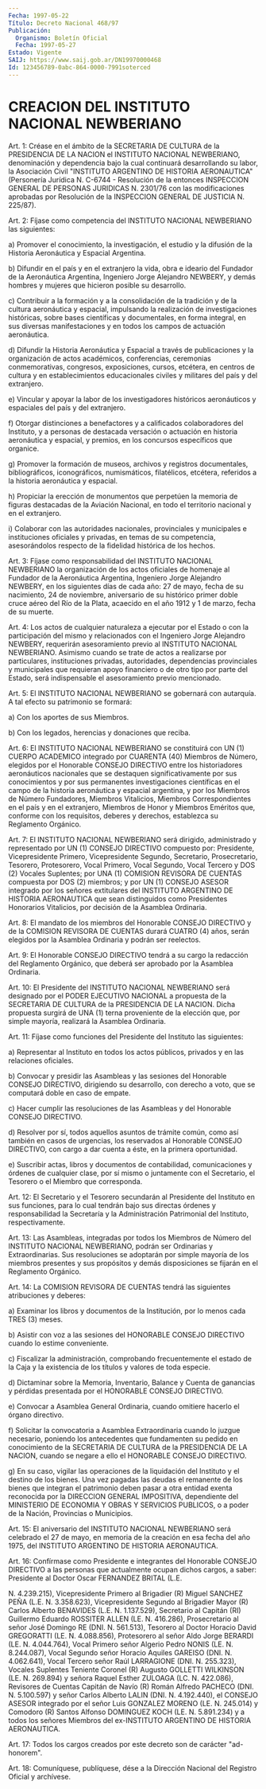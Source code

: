 ```yaml
---
Fecha: 1997-05-22
Título: Decreto Nacional 468/97
Publicación:
  Organismo: Boletín Oficial
  Fecha: 1997-05-27
Estado: Vigente
SAIJ: https://www.saij.gob.ar/DN19970000468
Id: 123456789-0abc-864-0000-7991soterced
---
```

# CREACION DEL INSTITUTO NACIONAL NEWBERIANO

<a id="1"></a>
Art. 1: Créase en el ámbito de la SECRETARIA DE  CULTURA de la PRESIDENCIA    DE  LA  NACION  el  INSTITUTO  NACIONAL  NEWBERIANO, denominación y dependencia bajo la cual continuará desarrollando su labor,  la  Asociación   Civil  "INSTITUTO  ARGENTINO  DE  HISTORIA AERONAUTICA" (Personería  Jurídica N. C-6744  -  Resolución  de la entonces INSPECCION GENERAL DE PERSONAS JURIDICAS N. 2301/76 con las modificaciones aprobadas por Resolución de la INSPECCION GENERAL DE JUSTICIA N. 225/87).

<a id="2"></a>
Art.  2: Fíjase como competencia del INSTITUTO NACIONAL NEWBERIANO las siguientes:

a) Promover  el  conocimiento,  la  investigación,  el estudio y la difusión  de  la  Historia  Aeronáutica  y  Espacial  Argentina.

b) Difundir en el país y en el extranjero la vida, obra  e  ideario del Fundador de la Aeronáutica Argentina, Ingeniero Jorge Alejandro NEWBERY,  y  demás  hombres  y  mujeres  que  hicieron  posible  su desarrollo.

c) Contribuir a la formación y a la consolidación de la tradición y de  la cultura aeronáutica y espacial, impulsando la realización de investigaciones históricas, sobre bases científicas y documentales, en forma  integral,  en sus diversas manifestaciones y en todos los campos de actuación aeronáutica.

d)  Difundir  la  Historia  Aeronáutica  y  Espacial  a  través  de publicaciones y la  organización de actos académicos, conferencias, ceremonias  conmemorativas,    congresos,    exposiciones,  cursos, etcétera, en centros de cultura y en establecimientos educacionales civiles y militares del país y del extranjero.

e)  Vincular  y  apoyar  la labor de los investigadores  históricos aeronáuticos y espaciales del país y del extranjero.

f) Otorgar distinciones a benefactores y a calificados colaboradores del Instituto,  y a personas de destacada versación o actuación en historia aeronáutica  y  espacial,  y  premios, en los concursos específicos que organice.

g) Promover la formación de museos, archivos y registros documentales,    bibliográficos,    iconográficos,    numismáticos, filatélicos,  etcétera,  referidos  a  la  historia  aeronáutica  y espacial.

h) Propiciar la erección de monumentos que perpetúen la  memoria de figuras  destacadas  de la Aviación Nacional, en todo el territorio nacional y en el extranjero.

i)  Colaborar  con  las  autoridades   nacionales,  provinciales  y municipales e instituciones oficiales y  privadas,  en  temas de su competencia,  asesorándolos  respecto de la fidelidad histórica  de los hechos.

<a id="3"></a>
Art.  3:  Fíjase  como  responsabilidad  del  INSTITUTO  NACIONAL NEWBERIANO la organización  de  los  actos oficiales de homenaje al Fundador  de la Aeronáutica Argentina,  Ingeniero  Jorge  Alejandro NEWBERY, en  los  siguientes días de cada año: 27 de mayo, fecha de su nacimiento, 24 de  noviembre, aniversario de su histórico primer doble cruce aéreo del Río  de la Plata, acaecido en el año 1912 y 1 de marzo, fecha de su muerte.

<a id="4"></a>
Art. 4: Los actos de cualquier naturaleza a ejecutar por el Estado o con la participación del mismo  y  relacionados  con el Ingeniero Jorge  Alejandro  NEWBERY,  requerirán  asesoramiento  previo    al INSTITUTO  NACIONAL NEWBERIANO. Asimismo cuando se trate de actos a realizarse por  particulares,  instituciones privadas, autoridades, dependencias  provinciales  y  municipales    que  requieran  apoyo financiero o de otro tipo por parte del Estado,  será indispensable el asesoramiento previo mencionado.

<a id="5"></a>
Art.  5: El  INSTITUTO  NACIONAL  NEWBERIANO  se  gobernará  con autarquía. A tal efecto su patrimonio se formará:

a) Con los aportes de sus Miembros.

b)  Con  los  legados,    herencias  y  donaciones  que  reciba.

<a id="6"></a>
Art. 6: El INSTITUTO NACIONAL NEWBERIANO se constituirá con UN (1) CUERPO  ACADEMICO integrado por CUARENTA (40) Miembros  de  Número, elegidos por el Honorable CONSEJO DIRECTIVO entre los historiadores aeronáuticos nacionales que se destaquen significativamente por sus conocimientos  y por sus permanentes investigaciones científicas en el campo de la historia aeronáutica y espacial argentina, y por los Miembros  de  Número   Fundadores,  Miembros  Vitalicios,  Miembros Correspondientes en el país y en el extranjero, Miembros de Honor y Miembros Eméritos que,  conforme  con  los  requisitos,  deberes  y derechos, establezca su Reglamento Orgánico.

<a id="7"></a>
Art. 7: El INSTITUTO NACIONAL NEWBERIANO será dirigido, administrado  y representado por UN (1) CONSEJO DIRECTIVO compuesto por: Presidente,  Vicepresidente  Primero,  Vicepresidente Segundo, Secretario,  Prosecretario, Tesorero, Protesorero,  Vocal  Primero, Vocal Segundo,  Vocal  Tercero y DOS (2) Vocales Suplentes; por UNA (1) COMISION REVISORA DE  CUENTAS compuesta por DOS (2) miembros; y por UN (1) CONSEJO ASESOR integrado por los señores extitulares del INSTITUTO ARGENTINO DE HISTORIA  AERONAUTICA  que sean distinguidos como Presidentes Honorarios Vitalicios, por decisión de la Asamblea Ordinaria.

<a id="8"></a>
Art. 8: El mandato de los miembros del Honorable CONSEJO DIRECTIVO y de la COMISION REVISORA DE CUENTAS durará CUATRO  (4) años, serán elegidos    por  la  Asamblea  Ordinaria  y  podrán  ser  reelectos.

<a id="9"></a>
Art. 9: El Honorable  CONSEJO  DIRECTIVO  tendrá  a  su  cargo  la redacción  del  Reglamento Orgánico, que deberá ser aprobado por la Asamblea Ordinaria.

<a id="10"></a>
Art. 10: El Presidente  del  INSTITUTO  NACIONAL  NEWBERIANO  será designado  por  el  PODER  EJECUTIVO  NACIONAL  a  propuesta  de la SECRETARIA  DE  CULTURA  de  la  PRESIDENCIA  DE  LA  NACION. Dicha propuesta surgirá de UNA (1) terna proveniente de la elección  que, por simple mayoría, realizará la Asamblea Ordinaria.

<a id="11"></a>
Art.  11: Fíjase como funciones del Presidente del Instituto las siguientes:

a) Representar al Instituto en todos los actos públicos, privados y en las relaciones oficiales.

b) Convocar  y  presidir las Asambleas y las sesiones del Honorable CONSEJO DIRECTIVO,  dirigiendo  su  desarrollo, con derecho a voto, que se computará doble en caso de empate.

c) Hacer cumplir las resoluciones de  las Asambleas y del Honorable CONSEJO DIRECTIVO.

d) Resolver por sí, todos aquellos asuntos  de  trámite común, como así  también  en  casos de urgencias, los reservados  al  Honorable CONSEJO DIRECTIVO,  con  cargo  a  dar cuenta a éste, en la primera oportunidad.

e) Suscribir actas, libros y documentos de contabilidad, comunicaciones  y  órdenes  de cualquier  clase,  por  sí  mismo  o juntamente  con  el  Secretario,  el  Tesorero  o  el  Miembro  que corresponda.

<a id="12"></a>
Art. 12: El Secretario y el Tesorero secundarán al Presidente del Instituto en sus funciones,  para lo cual tendrán bajo sus directas órdenes  y  responsabilidad  la  Secretaría   y  la  Administración Patrimonial del Instituto, respectivamente.

<a id="13"></a>
Art.  13: Las Asambleas, integradas por todos  los  Miembros  de Número del INSTITUTO  NACIONAL  NEWBERIANO, podrán ser Ordinarias y Extraordinarias. Sus resoluciones  se  adoptarán por simple mayoría de los miembros presentes y sus propósitos y demás disposiciones se fijarán en el Reglamento Orgánico.

<a id="14"></a>
Art. 14: La COMISION REVISORA DE CUENTAS  tendrá  las  siguientes atribuciones y deberes:

a) Examinar los libros y documentos de la Institución, por lo menos cada TRES (3) meses.

b)  Asistir  con voz a las sesiones del HONORABLE CONSEJO DIRECTIVO cuando lo estime conveniente.

c) Fiscalizar  la  administración,  comprobando  frecuentemente  el estado  de la Caja y la existencia de los títulos y valores de toda especie.

d) Dictaminar  sobre  la  Memoria,  Inventario, Balance y Cuenta de ganancias y pérdidas presentada por el  HONORABLE CONSEJO DIRECTIVO.

e) Convocar a Asamblea General Ordinaria,  cuando  omitiere hacerlo el órgano directivo.

f)  Solicitar la convocatoria a Asamblea Extraordinaria  cuando  lo juzgue  necesario,  poniendo  los  antecedentes  que fundamenten su pedido en conocimiento de la SECRETARIA DE CULTURA de la PRESIDENCIA  DE  LA  NACION, cuando se negare a ello  el  HONORABLE CONSEJO DIRECTIVO.

g)  En su caso, vigilar  las  operaciones  de  la  liquidación  del Instituto y el destino de los bienes. Una vez pagadas las deudas el remanente  de  los  bienes que integran el patrimonio deben pasar a otra entidad exenta reconocida por la DIRECCION GENERAL IMPOSITIVA, dependiente  del  MINISTERIO   DE  ECONOMIA  Y  OBRAS  Y  SERVICIOS PUBLICOS,  o  a  poder  de  la  Nación,   Provincias  o  Municipios.

<a id="15"></a>
Art.  15: El aniversario del INSTITUTO NACIONAL  NEWBERIANO  será celebrado el 27 de mayo, en memoria de la creación en esa fecha del año  1975,    del   INSTITUTO  ARGENTINO  DE  HISTORIA  AERONAUTICA.

<a id="16"></a>
Art. 16: Confírmase  como  Presidente e integrantes del Honorable CONSEJO  DIRECTIVO a las personas  que  actualmente  ocupan  dichos cargos, a  saber: Presidente al Doctor Oscar FERNANDEZ BRITAL (L.E.

N. 4.239.215),  Vicepresidente  Primero  al  Brigadier  (R)  Miguel SANCHEZ PEÑA (L.E. N. 3.358.623), Vicepresidente Segundo al Brigadier Mayor (R) Carlos Alberto  BENAVIDES (L.E. N. 1.137.529), Secretario al Capitán  (RI) Guillermo  Eduardo ROSSITER ALLEN (LE. N. 416.286), Prosecretario al señor José Domingo RE (DNI. N. 561.513), Tesorero al Doctor Horacio David GREGORATTI (LE. N. 4.088.856), Protesorero al señor Aldo Jorge BERARDI (LE. N. 4.044.764),  Vocal Primero señor Algerio Pedro NONIS (LE. N. 8.244.087), Vocal Segundo  señor  Horacio Aquiles  GAREISO (DNI. N. 4.062.641), Vocal Tercero señor Raúl LARRAGIONE (DNI. N. 255.323), Vocales  Suplentes  Teniente  Coronel (R)  Augusto  GOLLETTI WILKINSON (LE. N. 269.894) y señora Raquel Esther ZULOAGA (LC. N. 422.086),  Revisores  de  Cuentas  Capitán de  Navío (R) Román Alfredo PACHECO (DNI. N. 5.100.597) y señor Carlos Alberto  LALIN  (DNI. N. 4.192.440),  el  CONSEJO  ASESOR integrado por el señor Luis GONZALEZ MORENO (LE. N. 245.014) y Comodoro (R) Santos Alfonso DOMINGUEZ KOCH (LE. N. 5.891.234) y a todos  los  señores Miembros del ex-INSTITUTO ARGENTINO DE HISTORIA AERONAUTICA.

<a id="17"></a>
Art.  17:  Todos los cargos creados  por  este  decreto  son  de carácter "ad-honorem".

<a id="18"></a>
Art. 18: Comuníquese, publíquese,  dése  a  la Dirección Nacional del Registro Oficial y archívese.